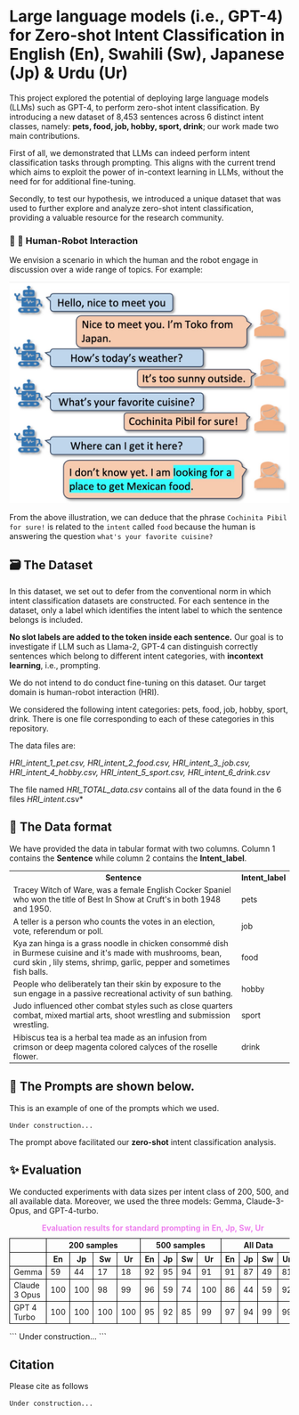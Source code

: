 # Large language models (i.e., GPT-4) for Zero-shot Intent Classification in English (En), Swahili (Sw), Japanese (Jp) & Urdu (Ur)

This project explored the potential of deploying large language models (LLMs) such as GPT-4, to perform zero-shot intent classification. 
By introducing a new dataset of 8,453 sentences across 6 distinct intent classes, namely: **pets, food, job, hobby, sport, drink**; our work made two main contributions. 

First of all, we demonstrated that LLMs can indeed perform intent classification tasks through prompting. This aligns with the current trend which aims to exploit the power of in-context learning in LLMs, without the need for for additional fine-tuning. 

Secondly, to test our hypothesis, we introduced a unique dataset that was used to further explore and analyze zero-shot intent classification, providing a valuable resource for the research community.
### 🤖 🤖    Human-Robot Interaction
We envision a scenario in which the human and the robot engage in discussion over a wide range of topics. For example:

![Results](/images/ICexampleChat.png)

From the above illustration, we can deduce that the phrase `Cochinita Pibil for sure!` is related to the `intent` called `food` because the human is answering the question `what's your favorite cuisine?` 

## :card_file_box: The Dataset
In this dataset, we set out to defer from the conventional norm in which intent classification datasets are constructed.
For each sentence in the dataset, only a label which identifies the intent label to which the sentence belongs is included. 

**No slot labels are added to the token inside each sentence.**
Our goal is to investigate if LLM such as Llama-2, GPT-4 can distinguish correctly sentences which belong to different intent categories, with **incontext learning**, i.e., prompting. 

We do not intend to do conduct fine-tuning on this dataset. Our target domain is human-robot interaction (HRI).

We considered the following intent categories: pets, food, job, hobby, sport, drink. There is one file corresponding to each of these categories in this repository.

The data files are:

*HRI_intent_1_pet.csv, HRI_intent_2_food.csv, HRI_intent_3_job.csv, HRI_intent_4_hobby.csv, HRI_intent_5_sport.csv, HRI_intent_6_drink.csv* 

The file named *HRI_TOTAL_data.csv* contains all of the data found in the 6 files *HRI_intent*.csv* 
## :dizzy: The Data format
We have provided the data in tabular format with two columns. Column 1 contains the **Sentence** while column 2 contains the **Intent_label**. 

<table>
  <tr>
    <th>Sentence</th>
    <th>Intent_label</th>
  </tr>
  <tr>
    <td>Tracey Witch of Ware, was a female English Cocker Spaniel who won the title of Best In Show at Cruft's in both 1948 and 1950.</td>
    <td>pets</td>
  </tr>
  <tr>
    <td>A teller is a person who counts the votes in an election, vote, referendum or poll.</td>
    <td>job</td>
  </tr>
  <tr>
    <td>Kya zan hinga is a grass noodle in chicken consommé dish in Burmese cuisine and it's made with mushrooms, bean, curd skin , lily stems, shrimp, garlic, pepper and sometimes fish balls.</td>
    <td>food</td>
  </tr>
   <tr>
    <td>People who deliberately tan their skin by exposure to the sun engage in a passive recreational activity of sun bathing.</td>
    <td>hobby</td>
   </tr>
  <tr>
    <td>Judo influenced other combat styles such as close quarters combat, mixed martial arts, shoot wrestling and submission wrestling.</td>
    <td>sport</td>
  </tr>
  <tr>
    <td>Hibiscus tea is a herbal tea made as an infusion from crimson or deep magenta colored calyces of the roselle flower.</td>
    <td>drink</td>
  </tr>
</table>

## :mechanical_arm: The Prompts are shown below.
This is an example of one of the prompts which we used.
```
Under construction...
```
The prompt above facilitated our **zero-shot** intent classification analysis.
## :sparkles: Evaluation
We conducted experiments with data sizes per intent class of 200, 500, and all available data. Moreover, we used the three models: Gemma, Claude-3-Opus, and GPT-4-turbo.

<table style="border-collapse: collapse; width: 100%;">
  <caption style="caption-side: top; text-align: center; color: violet; font-weight: bold; margin-bottom: 10px;">Evaluation results for standard prompting in En, Jp, Sw, Ur</caption>
  <thead>
    <tr>
      <th style="border: 1px solid black;"></th>
      <th style="border: 1px solid black;" colspan="4">200 samples</th>
      <th style="border: 1px solid black;" colspan="4">500 samples</th>
      <th style="border: 1px solid black;" colspan="4">All Data</th>
    </tr>
    <tr>
      <th style="border: 1px solid black;"></th>
      <th style="border: 1px solid black;">En</th>
      <th style="border: 1px solid black;">Jp</th>
      <th style="border: 1px solid black;">Sw</th>
      <th style="border: 1px solid black;">Ur</th>
      <th style="border: 1px solid black;">En</th>
      <th style="border: 1px solid black;">Jp</th>
      <th style="border: 1px solid black;">Sw</th>
      <th style="border: 1px solid black;">Ur</th>
      <th style="border: 1px solid black;">En</th>
      <th style="border: 1px solid black;">Jp</th>
      <th style="border: 1px solid black;">Sw</th>
      <th style="border: 1px solid black;">Ur</th>
    </tr>
  </thead>
  <tbody>
    <tr>
      <td style="border: 1px solid black;">Gemma</td>
      <td style="border: 1px solid black;">59</td>
      <td style="border: 1px solid black;">44</td>
      <td style="border: 1px solid black;">17</td>
      <td style="border: 1px solid black;">18</td>
      <td style="border: 1px solid black;">92</td>
      <td style="border: 1px solid black;">95</td>
      <td style="border: 1px solid black;">94</td>
      <td style="border: 1px solid black;">91</td>
      <td style="border: 1px solid black;">91</td>
      <td style="border: 1px solid black;">87</td>
      <td style="border: 1px solid black;">49</td>
      <td style="border: 1px solid black;">81</td>
    </tr>
    <tr>
      <td style="border: 1px solid black;">Claude 3 Opus</td>
      <td style="border: 1px solid black;">100</td>
      <td style="border: 1px solid black;">100</td>
      <td style="border: 1px solid black;">98</td>
      <td style="border: 1px solid black;">99</td>
      <td style="border: 1px solid black;">96</td>
      <td style="border: 1px solid black;">59</td>
      <td style="border: 1px solid black;">74</td>
      <td style="border: 1px solid black;">100</td>
      <td style="border: 1px solid black;">86</td>
      <td style="border: 1px solid black;">44</td>
      <td style="border: 1px solid black;">59</td>
      <td style="border: 1px solid black;">92</td>
    </tr>
    <tr>
      <td style="border: 1px solid black;">GPT 4 Turbo</td>
      <td style="border: 1px solid black;">100</td>
      <td style="border: 1px solid black;">100</td>
      <td style="border: 1px solid black;">100</td>
      <td style="border: 1px solid black;">100</td>
      <td style="border: 1px solid black;">95</td>
      <td style="border: 1px solid black;">92</td>
      <td style="border: 1px solid black;">85</td>
      <td style="border: 1px solid black;">99</td>
      <td style="border: 1px solid black;">97</td>
      <td style="border: 1px solid black;">94</td>
      <td style="border: 1px solid black;">99</td>
      <td style="border: 1px solid black;">99</td>
    </tr>
  </tbody>
</table>
```
Under construction...
```

<!-- 
We conducted some preliminary analysis under two settings: (1) zero-shot intent classification (2) few-shot intent classification. In both settings, we curated prompts to accomplish the task. Under few-shot setting, we compared **standard** vs **chain-of-thought (CoT)** prompting. The results are summarized below:
-->
<!-- 
![Results](/images/ZeroshotGPT4.png)

We can deduce that LLMs are capable of zero-shot intent classificaiton. With more advanced prompting techniques, we can signifcicantly improve the accuracy on predicting the intent of any texts. 
-->

## Citation
Please cite as follows
```
Under construction...
```
